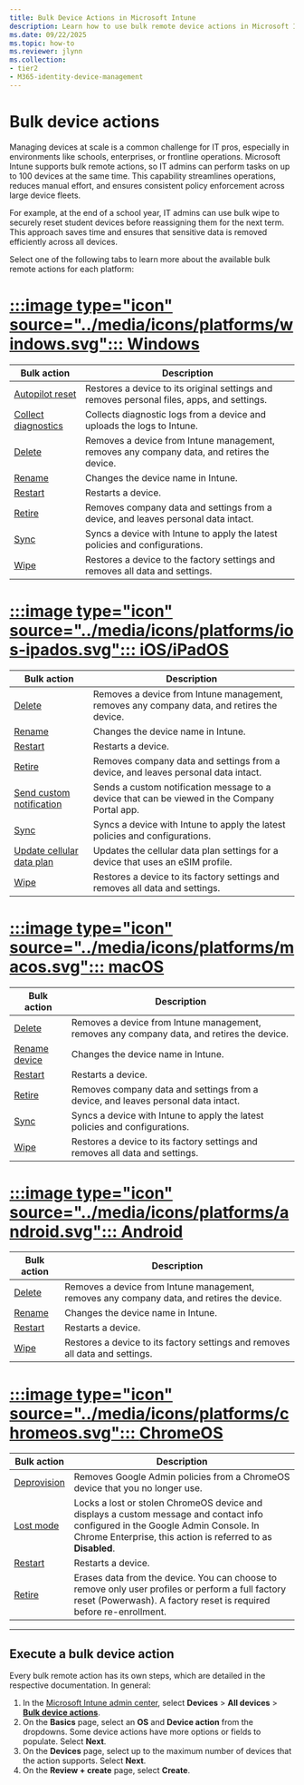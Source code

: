```yaml
---
title: Bulk Device Actions in Microsoft Intune
description: Learn how to use bulk remote device actions in Microsoft Intune.
ms.date: 09/22/2025
ms.topic: how-to
ms.reviewer: jlynn
ms.collection:
- tier2
- M365-identity-device-management
---
```


# Bulk device actions

Managing devices at scale is a common challenge for IT pros, especially in environments like schools, enterprises, or frontline operations. Microsoft Intune supports bulk remote actions, so IT admins can perform tasks on up to 100 devices at the same time. This capability streamlines operations, reduces manual effort, and ensures consistent policy enforcement across large device fleets.

For example, at the end of a school year, IT admins can use bulk wipe to securely reset student devices before reassigning them for the next term. This approach saves time and ensures that sensitive data is removed efficiently across all devices.

Select one of the following tabs to learn more about the available bulk remote actions for each platform:

# [:::image type="icon" source="../media/icons/platforms/windows.svg"::: **Windows**](#tab/windows)

| Bulk action                    | Description                                                                                      |
|--------------------------------|--------------------------------------------------------------------------------------------------|
| [Autopilot reset][RA-APRESET]  | Restores a device to its original settings and removes personal files, apps, and settings.       |
| [Collect diagnostics][RA-DIAG] | Collects diagnostic logs from a device and uploads the logs to Intune.                           |
| [Delete][RA-DELETE]            | Removes a device from Intune management, removes any company data, and retires the device. |
| [Rename][RA-REN]               | Changes the device name in Intune.                                                               |
| [Restart][RA-RESTART]          | Restarts a device.                                                                               |
| [Retire][RA-RETIRE]            | Removes company data and settings from a device, and leaves personal data intact.                |
| [Sync][RA-SYNC]                | Syncs a device with Intune to apply the latest policies and configurations.                      |
| [Wipe][RA-WIPE]                | Restores a device to the factory settings and removes all data and settings.         |

# [:::image type="icon" source="../media/icons/platforms/ios-ipados.svg"::: **iOS/iPadOS**](#tab/ios-ipados)

| Bulk action                              | Description                                                                                      |
|------------------------------------------|--------------------------------------------------------------------------------------------------|
| [Delete][RA-DELETE]                      | Removes a device from Intune management, removes any company data, and retires the device. |
| [Rename][RA-REN]                         | Changes the device name in Intune.                                                               |
| [Restart][RA-RESTART]                    | Restarts a device.                                                                               |
| [Retire][RA-RETIRE]                      | Removes company data and settings from a device, and leaves personal data intact.                |
| [Send custom notification][RA-NOTIFY]    | Sends a custom notification message to a device that can be viewed in the Company Portal app.    |
| [Sync][RA-SYNC]                          | Syncs a device with Intune to apply the latest policies and configurations.                      |
| [Update cellular data plan][RA-CELLULAR] | Updates the cellular data plan settings for a device that uses an eSIM profile.                  |
| [Wipe][RA-WIPE]                          | Restores a device to its factory settings and removes all data and settings.         |

# [:::image type="icon" source="../media/icons/platforms/macos.svg"::: **macOS**](#tab/macos)

| Bulk action                              | Description                                                                                      |
|------------------------------------------|--------------------------------------------------------------------------------------------------|
| [Delete][RA-DELETE]                      | Removes a device from Intune management, removes any company data, and retires the device. |
| [Rename device][RA-REN]                  | Changes the device name in Intune.                                                               |
| [Restart][RA-RESTART]                    | Restarts a device.                                                                               |
| [Retire][RA-RETIRE]                      | Removes company data and settings from a device, and leaves personal data intact.                |
| [Sync][RA-SYNC]                          | Syncs a device with Intune to apply the latest policies and configurations.                      |
| [Wipe][RA-WIPE]                          | Restores a device to its factory settings and removes all data and settings.         |

# [:::image type="icon" source="../media/icons/platforms/android.svg"::: **Android**](#tab/android)

| Bulk action           | Description                                                                                      |
|-----------------------|--------------------------------------------------------------------------------------------------|
| [Delete][RA-DELETE]   | Removes a device from Intune management, removes any company data, and retires the device. |
| [Rename][RA-REN]      | Changes the device name in Intune.                                                               |
| [Restart][RA-RESTART] | Restarts a device.                                                                               |
| [Wipe][RA-WIPE]       | Restores a device to its factory settings and removes all data and settings.         |

# [:::image type="icon" source="../media/icons/platforms/chromeos.svg"::: **ChromeOS**](#tab/chromeos)

| Bulk action              | Description                                                                                                                                                                              |
|--------------------------|------------------------------------------------------------------------------------------------------------------------------------------------------------------------------------------|
| [Deprovision][RA-DEPR]   | Removes Google Admin policies from a ChromeOS device that you no longer use.                                                                                                           |
| [Lost mode][RA-LOSTMODE] | Locks a lost or stolen ChromeOS device and displays a custom message and contact info configured in the Google Admin Console. In Chrome Enterprise, this action is referred to as **Disabled**. |
| [Restart][RA-RESTART]    | Restarts a device.                                                                                                                                                                       |
| [Retire][RA-WIPE]        | Erases data from the device. You can choose to remove only user profiles or perform a full factory reset (Powerwash). A factory reset is required before re-enrollment.                  |

---

## Execute a bulk device action

Every bulk remote action has its own steps, which are detailed in the respective documentation. In general:

1. In the [Microsoft Intune admin center][INT-AC], select **Devices** > **All devices** > [**Bulk device actions**][INT-AC2].
1. On the **Basics** page, select an **OS** and **Device action** from the dropdowns. Some device actions have more options or fields to populate. Select **Next**.
1. On the **Devices** page, select up to the maximum number of devices that the action supports. Select **Next**.
1. On the **Review + create** page, select **Create**.

<!--links-->

[RA-ACTLOCK]: device-activation-lock-disable.md
[RA-APPCON]: remove-apps-config.md
[RA-APRESET]: /windows/deployment/windows-autopilot/windows-autopilot-reset#reset-devices-with-remote-windows-autopilot-reset
[RA-BL]: device-rotate-bitlocker-keys.md
[RA-CELLULAR]: update-cellular-data-plan.md
[RA-DEFAV]: /windows/security/threat-protection/windows-defender-antivirus/manage-protection-updates-windows-defender-antivirus
[RA-DELETE]: device-delete.md
[RA-DEPR]: device-deprovision.md
[RA-DIAG]: collect-diagnostics.md
[RA-FRESHSTART]: device-fresh-start.md
[RA-FV]: rotate-filevault-recovery-key.md
[RA-LOCATE]: device-locate.md
[RA-LOCK]: device-remote-lock.md
[RA-LOGOUT]: device-logout-user.md
[RA-LOSTMODE]: device-lost-mode.md
[RA-NOTIFY]: custom-notifications.md
[RA-PAUSECR]: pause-config-refresh.md
[RA-PLAY]: device-play-lost-mode-sound.md
[RA-PREST]: device-passcode-reset.md
[RA-REN]: device-rename.md
[RA-RESTART]: device-restart.md
[RA-REMED]: device-run-remediation.md
[RA-REMOVEUSER]: device-remove-user.md
[RA-RETIRE]: device-retire.md
[RA-ROTLAP]: ../protect/windows-laps-policy.md#manually-rotate-passwords
[RA-SCAN]: device-scan-defender.md
[RA-SYNC]: device-sync.md
[RA-TVIEW]: ../fundamentals/teamviewer-support.md
[RA-WIPE]: device-wipe.md

[INT-AC]: https://go.microsoft.com/fwlink/?linkid=2109431
[INT-ALLD]: https://go.microsoft.com/fwlink/?linkid=2333814
[INT-AC2]: https://go.microsoft.com/fwlink/?linkid=2109431#view/Microsoft_Intune_Devices/BulkActionWizardBlade
